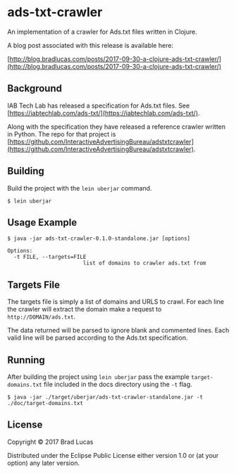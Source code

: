 # ads-txt-crawler

An implementation of a crawler for Ads.txt files written in Clojure.

A blog post associated with this release is available here:

[http://blog.bradlucas.com/posts/2017-09-30-a-clojure-ads-txt-crawler/](http://blog.bradlucas.com/posts/2017-09-30-a-clojure-ads-txt-crawler/)

## Background

IAB Tech Lab has released a specification for Ads.txt files. See [https://iabtechlab.com/ads-txt/](https://iabtechlab.com/ads-txt/).

Along with the specification they have released a reference crawler written in Python. The repo for that project is [https://github.com/InteractiveAdvertisingBureau/adstxtcrawler](https://github.com/InteractiveAdvertisingBureau/adstxtcrawler).

## Building

Build the project with the `lein uberjar` command.

```
$ lein uberjar
```


## Usage Example

```
$ java -jar ads-txt-crawler-0.1.0-standalone.jar [options]

Options:
  -t FILE, --targets=FILE
                        list of domains to crawler ads.txt from
```

## Targets File

The targets file is simply a list of domains and URLS to crawl. For each line the crawler will extract the domain make a request to `http://DOMAIN/ads.txt`.

The data returned will be parsed to ignore blank and commented lines. Each valid line will be parsed according to the Ads.txt specification.

## Running

After building the project using `lein uberjar` pass the example `target-domains.txt` file included in the docs directory using the `-t` flag.

```
$ java -jar ./target/uberjar/ads-txt-crawler-standalone.jar -t ./doc/target-domains.txt
```


## License

Copyright © 2017 Brad Lucas

Distributed under the Eclipse Public License either version 1.0 or (at
your option) any later version.
